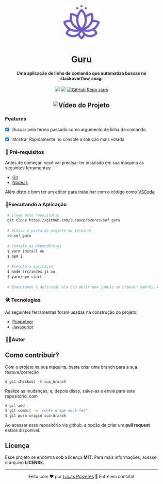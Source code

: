 <div align="center">
  <img src=".github/guru.svg" width=120px>
</div>

<h1 align="center">Guru</h1>
<h4 align="center" id="sobre">Uma aplicação de linha de comando que automatiza buscas no stackoverflow :mag:</h4>

<div align="center">

![](https://img.shields.io/badge/license-MIT-green)
![](https://img.shields.io/badge/languege-Portuguese-yellow)
[![GitHub Repo stars](https://img.shields.io/github/stars/lucascprazeres/sof_guru?style=social)](https://github.com/lucascprazeres/sof_guru/stargazers)

</div>

<h2 align="center">  <img width="700" alt="Vídeo do Projeto" title="#Projeto" src=".github/video.gif" />  </h2>

### Features 
- [x] Buscar pelo termo passado como argumento de linha de comando
- [x] Mostrar Rapidamente no console a solução mais votada

 
 <!-- Altere os Pré-requisitos -->

### 🛒 Pré-requisitos<a id="pre-requisitos"></a>

Antes de começar, você vai precisar ter instalado em sua máquina as seguintes ferramentas:
* [Git](https://git-scm.com/)
* [Node.js](https://nodejs.org/pt-br/)
 
 Além disto é bom ter um editor para trabalhar com o código como [VSCode](https://code.visualstudio.com/)
 
   ### 📀Executando a Aplicação<a id="rodando"></a>
   
````bash 
 # Clone este repositório
 git clone https://github.com/lucascprazeres/sof_guru
 
 # Acesse a pasta do projeto no terminal
 cd sof_guru
 
 # Instale as dependências
 $ yarn install ou
 $ npm i 
 
 # Execute a aplicação
 $ node src/index.js ou
 $ yarn/npm start
 
 # Executando a aplicação ela irá abrir uma janela no browser padrão, entrará no Google e você pode buscar pelo que quiser 😎
 ````

 <!-- Altere as Tecnologias -->
### 🛠 Tecnologias<a id="tecnologias"></a>
 As seguintes ferramentas foram usadas na construção do projeto:
 
  - [Puppeteer](https://pptr.dev/)
  - [Javascript](https://developer.mozilla.org/pt-BR/docs/Web/JavaScript)

### 👨‍💻Autor <a id="autor"> </a>

## Como contribuir?

Com o projeto na sua máquina, basta criar uma branch para a sua feature/correção

```bash
$ git checkout -b sua_branch
```

Realize as mudanças, e, depois disso, salve-as e envie para este repositório, com


```bash
$ git add .
$ git commit -m 'conte o que você fez'
$ git push origin sua-branch
```

Ao acessar esse repositório via github, a opção de criar um **pull request** estará disponível.

## Licença
Esse projeto se encontra sob a licença **MIT**. Para mais informações, acesse o arquivo **LICENSE**.

---

<div align="center"> Feito com ❤️ por <a href="https://www.linkedin.com/in/lucas-prazeres/">Lucas Prazeres</a> 👋 Entre em contato! </div>  
